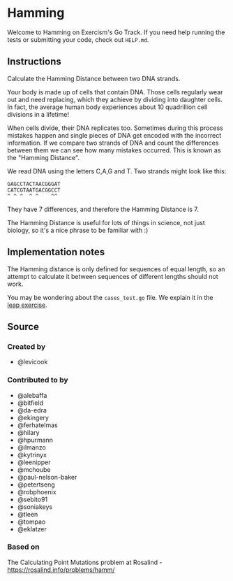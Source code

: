# Hamming

Welcome to Hamming on Exercism's Go Track.
If you need help running the tests or submitting your code, check out `HELP.md`.

## Instructions

Calculate the Hamming Distance between two DNA strands.

Your body is made up of cells that contain DNA.
Those cells regularly wear out and need replacing, which they achieve by dividing into daughter cells.
In fact, the average human body experiences about 10 quadrillion cell divisions in a lifetime!

When cells divide, their DNA replicates too.
Sometimes during this process mistakes happen and single pieces of DNA get encoded with the incorrect information.
If we compare two strands of DNA and count the differences between them we can see how many mistakes occurred.
This is known as the "Hamming Distance".

We read DNA using the letters C,A,G and T.
Two strands might look like this:

    GAGCCTACTAACGGGAT
    CATCGTAATGACGGCCT
    ^ ^ ^  ^ ^    ^^

They have 7 differences, and therefore the Hamming Distance is 7.

The Hamming Distance is useful for lots of things in science, not just biology, so it's a nice phrase to be familiar with :)

## Implementation notes

The Hamming distance is only defined for sequences of equal length, so an attempt to calculate it between sequences of different lengths should not work.

You may be wondering about the `cases_test.go` file. We explain it in the
[leap exercise][leap-exercise-link].

[leap-exercise-link]: https://exercism.org/tracks/go/exercises/leap

## Source

### Created by

- @levicook

### Contributed to by

- @alebaffa
- @bitfield
- @da-edra
- @ekingery
- @ferhatelmas
- @hilary
- @hpurmann
- @ilmanzo
- @kytrinyx
- @leenipper
- @mchoube
- @paul-nelson-baker
- @petertseng
- @robphoenix
- @sebito91
- @soniakeys
- @tleen
- @tompao
- @eklatzer

### Based on

The Calculating Point Mutations problem at Rosalind - https://rosalind.info/problems/hamm/